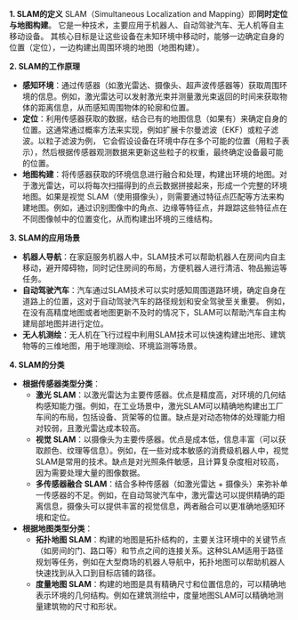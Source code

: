 **1. SLAM的定义**
SLAM（Simultaneous Localization and Mapping）即**同时定位与地图构建**。
它是一种技术，主要应用于机器人、自动驾驶汽车、无人机等自主移动设备。
其核心目标是让这些设备在未知环境中移动时，能够一边确定自身的位置（定位），一边构建出周围环境的地图（地图构建）。

**2. SLAM的工作原理**

- **感知环境**：通过传感器（如激光雷达、摄像头、超声波传感器等）获取周围环境的信息。例如，激光雷达可以发射激光束并测量激光束返回的时间来获取物体的距离信息，从而感知周围物体的轮廓和位置。
- **定位**：利用传感器获取的数据，结合已有的地图信息（如果有）来确定自身的位置。这通常通过概率方法来实现，例如扩展卡尔曼滤波（EKF）或粒子滤波。以粒子滤波为例，
            它会假设设备在环境中存在多个可能的位置（用粒子表示），然后根据传感器观测数据来更新这些粒子的权重，最终确定设备最可能的位置。
- **地图构建**：将传感器获取的环境信息进行融合和处理，构建出环境的地图。对于激光雷达，可以将每次扫描得到的点云数据拼接起来，形成一个完整的环境地图。如果是视觉 SLAM（使用摄像头），则需要通过特征点匹配等方法来构建地图。例如，通过识别图像中的角点、边缘等特征点，并跟踪这些特征点在不同图像帧中的位置变化，从而构建出环境的三维结构。

**3. SLAM的应用场景**

- **机器人导航**：在家庭服务机器人中，SLAM技术可以帮助机器人在房间内自主移动，避开障碍物，同时记住房间的布局，方便机器人进行清洁、物品搬运等任务。
- **自动驾驶汽车**：汽车通过SLAM技术可以实时感知周围道路环境，确定自身在道路上的位置，这对于自动驾驶汽车的路径规划和安全驾驶至关重要。
                例如，在没有高精度地图或者地图更新不及时的情况下，SLAM可以帮助汽车自主构建局部地图并进行定位。
- **无人机测绘**：无人机在飞行过程中利用SLAM技术可以快速构建出地形、建筑物等的三维地图，用于地理测绘、环境监测等场景。

**4. SLAM的分类**

- **根据传感器类型分类**：
    - **激光 SLAM**：以激光雷达为主要传感器。优点是精度高，对环境的几何结构感知能力强。例如，在工业场景中，激光SLAM可以精确地构建出工厂车间的布局，包括设备、货架等的位置。缺点是对动态物体的处理能力相对较弱，且激光雷达成本较高。
    - **视觉 SLAM**：以摄像头为主要传感器。优点是成本低，信息丰富（可以获取颜色、纹理等信息）。例如，在一些对成本敏感的消费级机器人中，视觉SLAM是常用的技术。缺点是对光照条件敏感，且计算复杂度相对较高，因为需要处理大量的图像数据。
    - **多传感器融合 SLAM**：结合多种传感器（如激光雷达 + 摄像头）来弥补单一传感器的不足。例如，在自动驾驶汽车中，激光雷达可以提供精确的距离信息，摄像头可以提供丰富的视觉信息，两者融合可以更准确地感知环境和定位。
- **根据地图类型分类**：
    - **拓扑地图 SLAM**：构建的地图是拓扑结构的，主要关注环境中的关键节点（如房间的门、路口等）和节点之间的连接关系。这种SLAM适用于路径规划等任务，例如在大型商场的机器人导航中，拓扑地图可以帮助机器人快速找到从入口到目标店铺的路径。
    - **度量地图 SLAM**：构建的地图是具有精确尺寸和位置信息的，可以精确地表示环境的几何结构。例如在建筑测绘中，度量地图SLAM可以精确地测量建筑物的尺寸和形状。